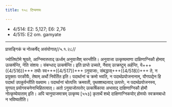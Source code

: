 ```yaml
---
title: १५८ टिप्पणयः

---
```

- 4/514: E2: 5,127; E6: 2,76
- 4/515: E2 om. gamyate
____________________________________________


प्रासङ्गिकं च नोत्कर्षेद् असंयोगात्//५.१.२८//

ज्योतिष्टोमे श्रूयते, आग्निमारुताद् ऊर्ध्वम् अनुयाजैश् चरन्तीति। अनुयाजा उत्कृष्यमाणा दाक्षिणाग्निकौ होमाव् उत्कर्षन्ति, नेति संशयः। संबन्धाद् उत्कर्षन्ति।
इति प्राप्ते उच्यते, नैवाव् उत्क्रष्टुम् अर्हन्ति, ये+++({4/516})+++ तयोः स्व+++({4/517})+++ ऽनुयाजाः, संबद्धास्+++({4/518})+++ ते, न प्रयुक्ताः परकीयैः, तेषाम् अर्थो निर्वर्तित इति। पदार्थानां च क्रमो भवति, न पदार्थप्रयोजनानाम्, यौगपद्येन हि पदार्था उपकुर्वन्तीति वक्ष्यामः। पदार्थानां चोत्पत्तिः क्रमवती, पृथक्शब्दत्वाद् उत्पत्तेः, न पदार्थप्रयोजनस्य, युगपत् प्रयोगवचनेनाभिहितत्वात्। अतो ऽनुयाजोत्पत्तेर् उत्कर्षिकाया अभावाद् दाक्षिणाग्निकौ होमौ नोत्कृष्येयाताम् इति। अपि चानुयाजमात्रम् उत्कृष्य [५५३] कृतार्थे शब्दे दाक्षिणाग्निकयोर् होमयोः स्वक्रमबाधो न भविष्यतीति।

